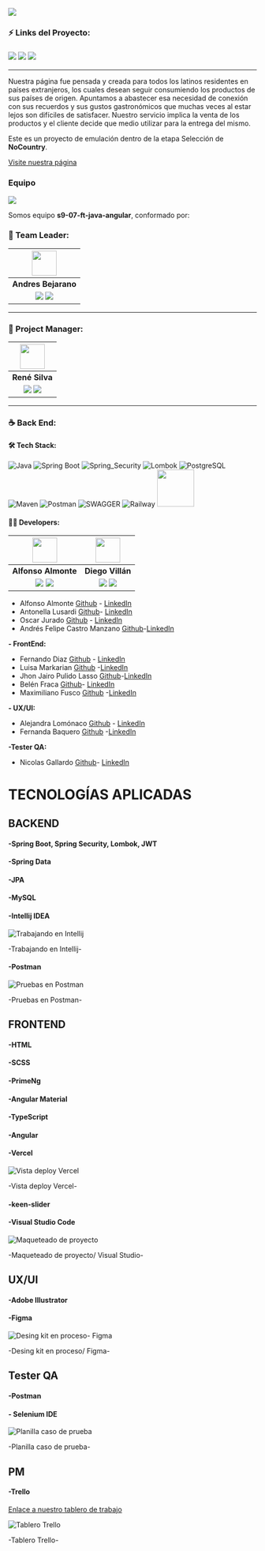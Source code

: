 
![](https://i.ibb.co/hgpGS7G/Frame-64.png )
### ⚡ Links del Proyecto:

<h3><a href="https://www.figma.com/file/aYon5R5ryIkeNFeOVFIrqM/No-country---Wireframes?type=design&node-id=0-1&t=xnb1TCtnGFhKKKwX-0"> <img src="https://img.shields.io/badge/Figma-%23F24E1E.svg?style=for-the-badge&logo=Figma&logoColor=white"/></a> <a href="https://delatinos.vercel.app/"> <img src="https://img.shields.io/badge/Vercel-white?style=for-the-badge&logo=Vercel&logoColor=black"/></a> <a href="c11-15-ft-javaangular-production.up.railway.app"> <img src="https://img.shields.io/badge/Railway-ffffff?style=for-the-badge&logo=Railway&logoColor=000000"/></a></h3>
<hr/>

Nuestra página fue pensada y creada para todos los latinos residentes en países extranjeros, los cuales desean seguir consumiendo los productos de sus países de origen. Apuntamos a abastecer esa necesidad de conexión con sus recuerdos y sus gustos gastronómicos que muchas veces al estar lejos son difíciles de satisfacer. Nuestro servicio implica la venta de los productos y el cliente decide que medio utilizar para la entrega del mismo.

Este es un proyecto de emulación dentro de la etapa Selección de **NoCountry**.

[Visite nuestra página](https://s9-07-ft-java-angular-git-front-develop-nocountry-c11-16.vercel.app/)

### Equipo
![](https://i.ibb.co/SvVs8Gn/sprint-2.png)

Somos equipo **s9-07-ft-java-angular**, conformado por: 

### 🎨 Team Leader:

| <img src="https://mir-s3-cdn-cf.behance.net/user/230/548a0e734241801.6474ce99de5e8.png" width=50>|
|:-:|
| **Andres Bejarano**|
| <a href="https://www.behance.net/andresbejarano6"><img src="https://img.shields.io/badge/Behance-1769ff?style=for-the-badge&logo=behance&logoColor=white"/></a> <a href="https://www.linkedin.com/in/andres-bejarano-6765aa241/"><img src="https://img.shields.io/badge/linkedin%20-%230077B5.svg?&style=for-the-badge&logo=linkedin&logoColor=white"/></a> |

<hr/>

### 🎨 Project Manager:

| <img src="https://media.licdn.com/dms/image/D4D03AQE-MveDIX_D2A/profile-displayphoto-shrink_800_800/0/1629312145810?e=1695254400&v=beta&t=N4A8UcAy11a1MxuNLj-b9hBP7ieG_HzKYDf6kaPCj0Q" width=50>|
|:-:|
| **René Silva**|
| <a href="https://github.com/rene3255"><img src="https://img.shields.io/badge/github-%23121011.svg?&style=for-the-badge&logo=github&logoColor=white"/></a> <a href="https://www.linkedin.com/in/vmc555/"><img src="https://img.shields.io/badge/linkedin%20-%230077B5.svg?&style=for-the-badge&logo=linkedin&logoColor=white"/></a> |

<hr/>

### ☕ Back End:

#### 🛠️ Tech Stack:

![Java](https://img.shields.io/badge/Java-007396?style=for-the-badge&logo=Java&logoColor=white)
![Spring Boot](https://img.shields.io/badge/Spring_Boot-6DB33F?style=for-the-badge&logo=Spring%20Boot&logoColor=white)
![Spring_Security](https://img.shields.io/badge/spring_security-6DB33F?style=for-the-badge&logo=spring%20security&logoColor=white)
![Lombok](https://img.shields.io/badge/Lombok-red?style=for-the-badge)
![PostgreSQL](https://img.shields.io/badge/postgresql-ffffff?style=for-the-badge&logo=postgresql&logoColor=008bb9)
![Maven](https://img.shields.io/badge/Maven-C71A36?style=for-the-badge&logo=Apache%20Maven&logoColor=white)
![Postman](https://img.shields.io/badge/postman-white?style=for-the-badge&logo=postman&logoColor=orange)
![SWAGGER](https://img.shields.io/badge/swagger-6DB33F?style=for-the-badge&logo=swagger&logoColor=white)
![Railway](https://img.shields.io/badge/Railway-ffffff?style=for-the-badge&logo=Railway&logoColor=000000)
<img src="https://dka575ofm4ao0.cloudfront.net/pages-transactional_logos/retina/291338/anetlogo.png" width=75>


#### 🧑‍💻 Developers:



| <img src="https://media.licdn.com/dms/image/D4E03AQEHmoF8CznUwg/profile-displayphoto-shrink_800_800/0/1685988077714?e=1691625600&v=beta&t=NIKbr9HBRdDpWNcYIIXXVoqDxSfCrtMUJmMHrWFG3PU" width=50>| <img src="https://media.licdn.com/dms/image/D4D03AQHWH4Q7zclgnw/profile-displayphoto-shrink_800_800/0/1678309544307?e=1691625600&v=beta&t=XVs8wm00zZ-Iq-hzoJhisMTaDZa0avpPjAQ3WVIZNpQ" width=50>|
|:-:|:-:|
| **Alfonso Almonte**| **Diego Villán**| 
| <a href="https://github.com/j3v1t0"><img src="https://img.shields.io/badge/github-%23121011.svg?&style=for-the-badge&logo=github&logoColor=white"/></a> <a href="https://www.linkedin.com/in/alfonso-almonte-a7640485/"><img src="https://img.shields.io/badge/linkedin%20-%230077B5.svg?&style=for-the-badge&logo=linkedin&logoColor=white"/></a> | <a href="https://github.com/Nahuel409"><img src="https://img.shields.io/badge/github-%23121011.svg?&style=for-the-badge&logo=github&logoColor=white"/></a> <a href="https://www.linkedin.com/in/diegovillan/"><img src="https://img.shields.io/badge/linkedin%20-%230077B5.svg?&style=for-the-badge&logo=linkedin&logoColor=white"/></a> | 

- Alfonso Almonte [Github](https://github.com/j3v1t0) - [LinkedIn](https://www.linkedin.com/in/alfonso-almonte-a7640485/)
- Antonella Lusardi [Github](https://github.com/AntoCLus)- [LinkedIn](https://www.linkedin.com/in/antonella-lusardi-45622a20/)
- Oscar Jurado [Github](https://github.com/osdan97) - [LinkedIn](https://www.linkedin.com/in/oscar-jurado-9789it/)
- Andrés Felipe Castro Manzano [Github](https://github.com/Nirsch95)-[LinkedIn](https://www.linkedin.com/in/andresfcastrom/)
  
**- FrontEnd:**
  
- Fernando Diaz [Github](https://github.com/Metaldev-06) - [LinkedIn](https://www.linkedin.com/in/fernandodiaz62/)
- Luisa Markarian [Github](https://github.com/LuMarka) -[LinkedIn](https://www.linkedin.com/in/luisa-markarian-itdeveloper/)
- Jhon Jairo Pulido Lasso [Github](https://github.com/jhonpulido1990)-[LinkedIn](https://www.linkedin.com/in/jhon-j-pulido/)
- Belén Fraca [Github](https://github.com/BelenFrak)- [LinkedIn](https://www.linkedin.com/in/belen-fraca-287272248/)
- Maximiliano Fusco [Github](https://github.com/MaxiFusco)  -[LinkedIn](https://www.linkedin.com/in/maximiliano-adrian-fusco-5bb3a8226/)
  
**- UX/UI:**

- Alejandra Lomónaco [Github](https://github.com/aleelomonaco) - [LinkedIn](https://www.linkedin.com/in/alejandraelomonaco/)
- Fernanda Baquero [Github](https://github.com/resc3255) -[LinkedIn](https://www.linkedin.com/in/fernanda-baquero-garrido/)
  
**-Tester QA:**
  
- Nicolas Gallardo [Github](https://github.com/NaikoG)- [LinkedIn](https://www.linkedin.com/in/nicolas-gallardo-qa-engineer-8076321a9/)

# TECNOLOGÍAS APLICADAS


## BACKEND

#### -Spring Boot, Spring Security, Lombok, JWT

#### -Spring Data

#### -JPA

#### -MySQL

#### -Intellij IDEA

![Trabajando en Intellij](https://i.ibb.co/V95thKY/608f9226-2265-45ee-ab93-2c7634d40348.jpg)

-Trabajando en Intellij-

#### -Postman

![Pruebas en Postman](https://i.ibb.co/VDrvJV0/7c2ee7aa-f8b3-494f-83b9-1cefbae3ec85.jpg)

-Pruebas en Postman-

## FRONTEND

#### -HTML

#### -SCSS 

#### -PrimeNg 

#### -Angular Material 

#### -TypeScript 

#### -Angular 

#### -Vercel 

![Vista deploy Vercel](https://i.ibb.co/0BMGCtZ/vista-vercel.png)

-Vista deploy Vercel-

#### -keen-slider 

#### -Visual Studio Code 

![Maqueteado de proyecto](https://i.ibb.co/xJ0cNZ9/ecommerce-routing-module-ts-s9-07-ft-java-angular-Visual-Studio-Code-18-07-2023-1-27-00.png)

-Maqueteado de proyecto/ Visual Studio-

## UX/UI

#### -Adobe Illustrator

#### -Figma

![Desing kit en proceso- Figma](https://i.ibb.co/q1M1tTs/image.png)

-Desing kit en proceso/ Figma-



## Tester QA

#### -Postman

#### - Selenium IDE

![Planilla caso de prueba](https://i.ibb.co/3hMLxsp/c7627ab0-f1eb-465a-82c5-d04730b6aab6.jpg)

-Planilla caso de prueba-



## PM

#### -Trello

[Enlace a nuestro tablero de trabajo](https://trello.com/b/i76slPtb/s907ftjavaangular)

![Tablero Trello](https://i.ibb.co/fx1xqn0/tablero-trello.png)

-Tablero Trello-




